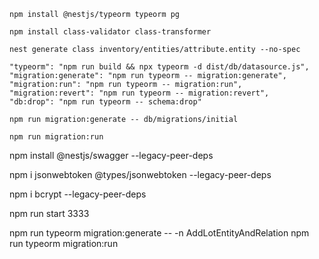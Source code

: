 
```
npm install @nestjs/typeorm typeorm pg
```

```
npm install class-validator class-transformer
```

```
nest generate class inventory/entities/attribute.entity --no-spec
```

<!-- Add Following in package.json for Migration: [datasource.js instead of datasource.ts] -->
```
"typeorm": "npm run build && npx typeorm -d dist/db/datasource.js",
"migration:generate": "npm run typeorm -- migration:generate",
"migration:run": "npm run typeorm -- migration:run",
"migration:revert": "npm run typeorm -- migration:revert",
"db:drop": "npm run typeorm -- schema:drop"
```

<!--  Migration Generate -->
```
npm run migration:generate -- db/migrations/initial 
```

<!-- Migration Run -->
```
npm run migration:run
```

<!-- For Swagger -->
npm install @nestjs/swagger --legacy-peer-deps

<!-- Token -->
npm i jsonwebtoken @types/jsonwebtoken --legacy-peer-deps

<!-- Hash -->
npm i bcrypt --legacy-peer-deps

<!-- Deployment -->
npm run start 3333

<!-- For Future Migrations -->
npm run typeorm migration:generate -- -n AddLotEntityAndRelation
npm run typeorm migration:run